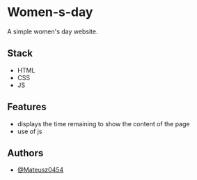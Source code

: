 # Women-s-day
A simple women's day website.

## Stack

- HTML
- CSS
- JS

## Features

- displays the time remaining to show the content of the page
- use of js
  
## Authors
- [@Mateusz0454 ](https://www.github.com/Mateusz0454 )

